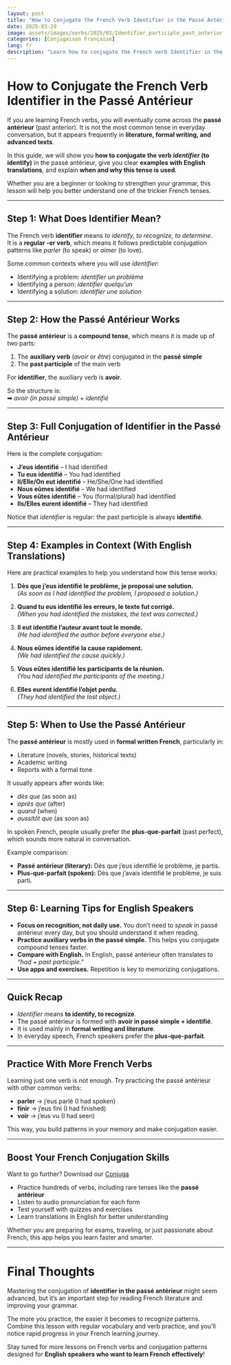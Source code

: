 ```yaml
---
layout: post
title: "How to Conjugate the French Verb Identifier in the Passé Antérieur (Beginner’s Guide)"
date: 2025-03-29
image: assets/images/verbs/2025/03/Identifier_participle_past_anterior.webp
categories: [Conjugaison Française]
lang: fr
description: "Learn how to conjugate the French verb Identifier in the passé antérieur. Step-by-step explanations, examples with English translations, and tips for mastering French conjugation."
---
```


# How to Conjugate the French Verb **Identifier** in the Passé Antérieur

If you are learning French verbs, you will eventually come across the **passé antérieur** (past anterior). It is not the most common tense in everyday conversation, but it appears frequently in **literature, formal writing, and advanced texts**.  

In this guide, we will show you **how to conjugate the verb *identifier* (to identify)** in the passé antérieur, give you clear **examples with English translations**, and explain **when and why this tense is used**.  

Whether you are a beginner or looking to strengthen your grammar, this lesson will help you better understand one of the trickier French tenses.

---

## Step 1: What Does Identifier Mean?

The French verb **identifier** means *to identify, to recognize, to determine*.  
It is a **regular -er verb**, which means it follows predictable conjugation patterns like *parler* (to speak) or *aimer* (to love).  

Some common contexts where you will use *identifier*:  

- Identifying a problem: *identifier un problème*  
- Identifying a person: *identifier quelqu’un*  
- Identifying a solution: *identifier une solution*  

---

## Step 2: How the Passé Antérieur Works

The **passé antérieur** is a **compound tense**, which means it is made up of two parts:  

1. The **auxiliary verb** (*avoir* or *être*) conjugated in the **passé simple**  
2. The **past participle** of the main verb  

For **identifier**, the auxiliary verb is **avoir**.  

So the structure is:  
➡ *avoir (in passé simple) + identifié*  

---

## Step 3: Full Conjugation of Identifier in the Passé Antérieur

Here is the complete conjugation:  

- **J’eus identifié** – I had identified  
- **Tu eus identifié** – You had identified  
- **Il/Elle/On eut identifié** – He/She/One had identified  
- **Nous eûmes identifié** – We had identified  
- **Vous eûtes identifié** – You (formal/plural) had identified  
- **Ils/Elles eurent identifié** – They had identified  

Notice that *identifier* is regular: the past participle is always **identifié**.

---

## Step 4: Examples in Context (With English Translations)

Here are practical examples to help you understand how this tense works:  

1. **Dès que j’eus identifié le problème, je proposai une solution.**  
   *(As soon as I had identified the problem, I proposed a solution.)*  

2. **Quand tu eus identifié les erreurs, le texte fut corrigé.**  
   *(When you had identified the mistakes, the text was corrected.)*  

3. **Il eut identifié l’auteur avant tout le monde.**  
   *(He had identified the author before everyone else.)*  

4. **Nous eûmes identifié la cause rapidement.**  
   *(We had identified the cause quickly.)*  

5. **Vous eûtes identifié les participants de la réunion.**  
   *(You had identified the participants of the meeting.)*  

6. **Elles eurent identifié l’objet perdu.**  
   *(They had identified the lost object.)*  

---

## Step 5: When to Use the Passé Antérieur

The **passé antérieur** is mostly used in **formal written French**, particularly in:  

- Literature (novels, stories, historical texts)  
- Academic writing  
- Reports with a formal tone  

It usually appears after words like:  

- *dès que* (as soon as)  
- *après que* (after)  
- *quand* (when)  
- *aussitôt que* (as soon as)  

In spoken French, people usually prefer the **plus-que-parfait** (past perfect), which sounds more natural in conversation.  

Example comparison:  
- **Passé antérieur (literary):** Dès que j’eus identifié le problème, je partis.  
- **Plus-que-parfait (spoken):** Dès que j’avais identifié le problème, je suis parti.  

---

## Step 6: Learning Tips for English Speakers

- **Focus on recognition, not daily use.** You don’t need to *speak* in passé antérieur every day, but you should understand it when reading.  
- **Practice auxiliary verbs in the passé simple.** This helps you conjugate compound tenses faster.  
- **Compare with English.** In English, passé antérieur often translates to *“had + past participle.”*  
- **Use apps and exercises.** Repetition is key to memorizing conjugations.  

---

## Quick Recap

- *Identifier* means **to identify, to recognize**.  
- The passé antérieur is formed with **avoir in passé simple + identifié**.  
- It is used mainly in **formal writing and literature**.  
- In everyday speech, French speakers prefer the **plus-que-parfait**.  

---

## Practice With More French Verbs

Learning just one verb is not enough. Try practicing the passé antérieur with other common verbs:  

- **parler** → j’eus parlé (I had spoken)  
- **finir** → j’eus fini (I had finished)  
- **voir** → j’eus vu (I had seen)  

This way, you build patterns in your memory and make conjugation easier.

---

## Boost Your French Conjugation Skills

Want to go further? Download our [Conjuga]({{site.appStore.url}})  

- Practice hundreds of verbs, including rare tenses like the **passé antérieur**  
- Listen to audio pronunciation for each form  
- Test yourself with quizzes and exercises  
- Learn translations in English for better understanding  

Whether you are preparing for exams, traveling, or just passionate about French, this app helps you learn faster and smarter.  

---

# Final Thoughts

Mastering the conjugation of **identifier in the passé antérieur** might seem advanced, but it’s an important step for reading French literature and improving your grammar.  

The more you practice, the easier it becomes to recognize patterns. Combine this lesson with regular vocabulary and verb practice, and you’ll notice rapid progress in your French learning journey.  

Stay tuned for more lessons on French verbs and conjugation patterns designed for **English speakers who want to learn French effectively**!